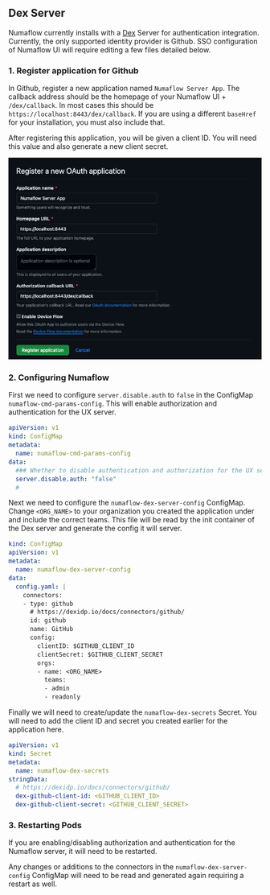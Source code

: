 ## Dex Server

Numaflow currently installs with a [Dex](https://github.com/dexidp/dex) Server for authentication integration. Currently,
the only supported identity provider is Github. SSO configuration of Numaflow UI will require editing a few files
detailed below.

### 1. Register application for Github

In Github, register a new application named `Numaflow Server App`. The callback address should be the
homepage of your Numaflow UI + `/dex/callback`. In most cases this should be `https://localhost:8443/dex/callback`.
If you are using a different `baseHref` for your installation, you must also include that.

After registering this application, you will be given a client ID. You will need this value and also generate
a new client secret.

![Register OAuth App](../assets/creating-application-github.png "Register OAuth App")

### 2. Configuring Numaflow

First we need to configure `server.disable.auth` to `false` in the ConfigMap `numaflow-cmd-params-config`.
This will enable authorization and authentication for the UX server.

```yaml
apiVersion: v1
kind: ConfigMap
metadata:
  name: numaflow-cmd-params-config
data:
  ### Whether to disable authentication and authorization for the UX server, defaults to false.
  server.disable.auth: "false"
  #
```

Next we need to configure the `numaflow-dex-server-config` ConfigMap.
Change `<ORG_NAME>` to your organization you created the application under and include the correct teams.
This file will be read by the init container of the Dex server and generate the config it will server.

```yaml
kind: ConfigMap
apiVersion: v1
metadata:
  name: numaflow-dex-server-config
data:
  config.yaml: |
    connectors:
    - type: github
      # https://dexidp.io/docs/connectors/github/
      id: github
      name: GitHub
      config:
        clientID: $GITHUB_CLIENT_ID
        clientSecret: $GITHUB_CLIENT_SECRET
        orgs:
        - name: <ORG_NAME>
          teams:
          - admin
          - readonly
```

Finally we will need to create/update the `numaflow-dex-secrets` Secret.
You will need to add the client ID and secret you created earlier for the application here.

```yaml
apiVersion: v1
kind: Secret
metadata:
  name: numaflow-dex-secrets
stringData:
  # https://dexidp.io/docs/connectors/github/
  dex-github-client-id: <GITHUB_CLIENT_ID>
  dex-github-client-secret: <GITHUB_CLIENT_SECRET>
```

### 3. Restarting Pods

If you are enabling/disabling authorization and authentication for the Numaflow server, it will need to be restarted.

Any changes or additions to the connectors in the `numaflow-dex-server-config` ConfigMap will need to be read and
generated again requiring a restart as well.


